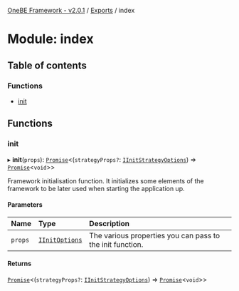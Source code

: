 [OneBE Framework - v2.0.1](../README.md) / [Exports](../modules.md) / index

# Module: index

## Table of contents

### Functions

- [init](index.md#init)

## Functions

### init

▸ **init**(`props`): [`Promise`]( https://developer.mozilla.org/en-US/docs/Web/JavaScript/Reference/Global_Objects/Promise )<(`strategyProps?`: [`IInitStrategyOptions`](../interfaces/Authentication_Passport.IInitStrategyOptions.md)) => [`Promise`]( https://developer.mozilla.org/en-US/docs/Web/JavaScript/Reference/Global_Objects/Promise )<`void`\>\>

Framework initialisation function. It initializes some elements of the framework
to be later used when starting the application up.

#### Parameters

| Name | Type | Description |
| :------ | :------ | :------ |
| `props` | [`IInitOptions`](../interfaces/custom.IInitOptions.md) | The various properties you can pass to the init function. |

#### Returns

[`Promise`]( https://developer.mozilla.org/en-US/docs/Web/JavaScript/Reference/Global_Objects/Promise )<(`strategyProps?`: [`IInitStrategyOptions`](../interfaces/Authentication_Passport.IInitStrategyOptions.md)) => [`Promise`]( https://developer.mozilla.org/en-US/docs/Web/JavaScript/Reference/Global_Objects/Promise )<`void`\>\>
